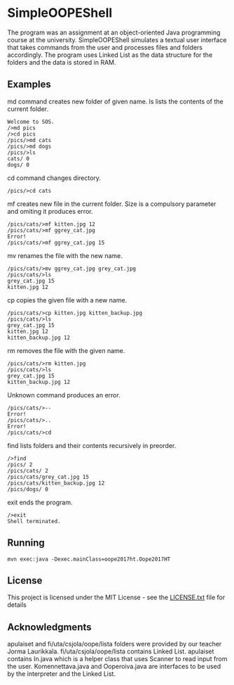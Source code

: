 # SimpleOOPEShell

The program was an assignment at an object-oriented Java programming course at the university. SimpleOOPEShell simulates a textual user interface that takes commands from the user and processes files and folders accordingly. The program uses Linked List as the data structure for the folders and the data is stored in RAM.

## Examples

md <somefile> command creates new folder of given name. ls lists the contents of the current folder.

```
Welcome to SOS.
/>md pics
/>cd pics
/pics/>md cats
/pics/>md dogs
/pics/>ls
cats/ 0
dogs/ 0
```

cd <somefolder in the current directory> command changes directory.

```
/pics/>cd cats
```

mf <somefilename and file size> creates new file in the current folder. Size is a compulsory parameter and omiting it produces error. 

```
/pics/cats/>mf kitten.jpg 12
/pics/cats/>mf ggrey_cat.jpg
Error!
/pics/cats/>mf ggrey_cat.jpg 15
```

mv <oldname> <newname> renames the file with the new name.

```
/pics/cats/>mv ggrey_cat.jpg grey_cat.jpg
/pics/cats/>ls
grey_cat.jpg 15
kitten.jpg 12
```

cp <filename> <copyname> copies the given file with a new name. 

```
/pics/cats/>cp kitten.jpg kitten_backup.jpg
/pics/cats/>ls
grey_cat.jpg 15
kitten.jpg 12
kitten_backup.jpg 12
```

rm <filename> removes the file with the given name. 

```
/pics/cats/>rm kitten.jpg
/pics/cats/>ls
grey_cat.jpg 15
kitten_backup.jpg 12
```

Unknown command produces an error.

```
/pics/cats/>--           
Error!
/pics/cats/>..
Error!
/pics/cats/>cd
```

find lists folders and their contents recursively in preorder.


```
/>find
/pics/ 2
/pics/cats/ 2
/pics/cats/grey_cat.jpg 15
/pics/cats/kitten_backup.jpg 12
/pics/dogs/ 0
```

exit ends the program.


```
/>exit
Shell terminated.

```

## Running

```
mvn exec:java -Dexec.mainClass=oope2017ht.Oope2017HT
```

## License

This project is licensed under the MIT License - see the [LICENSE.txt](LICENSE.txt) file for details

## Acknowledgments

apulaiset and fi/uta/csjola/oope/lista folders were provided by our teacher Jorma Laurikkala. fi/uta/csjola/oope/lista contains Linked List. apulaiset contains In.java which is a helper class that uses Scanner to read input from the user. Komennettava.java and Ooperoiva.java are interfaces to be used by the interpreter and the Linked List.

